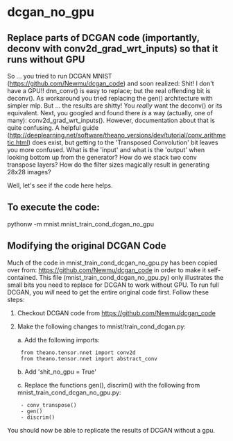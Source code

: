 # dcgan_no_gpu
Replace parts of DCGAN code (importantly, deconv with conv2d_grad_wrt_inputs) so that it runs without GPU
------------

So ... you tried to run DCGAN MNIST (https://github.com/Newmu/dcgan_code) and soon realized: Shit! I don't have a GPU!! dnn_conv() is easy to replace; but the real offending bit is deconv(). As workaround you tried replacing the gen() architecture with simpler mlp. But ... the results are shitty! You *really* want the deconv() or its equivalent. Next, you googled and found there *is* a way (actually, one of many): conv2d_grad_wrt_inputs(). However, documentation about that is quite confusing. A helpful guide (http://deeplearning.net/software/theano_versions/dev/tutorial/conv_arithmetic.html) does exist, but getting to the 'Transposed Convolution' bit leaves you more confused. What is the 'input' and what is the 'output' when looking bottom up from the generator? How do we stack two conv transpose layers? How do the filter sizes magically result in generating 28x28 images?

Well, let's see if the code here helps.


To execute the code:
------------
pythonw -m mnist.mnist_train_cond_dcgan_no_gpu


Modifying the original DCGAN Code
------------
Much of the code in mnist_train_cond_dcgan_no_gpu.py has been copied over from: https://github.com/Newmu/dcgan_code
in order to make it self-contained. This file (mnist_train_cond_dcgan_no_gpu.py) only illustrates the small bits you need to replace for DCGAN to work without GPU. To run full DCGAN, you *will* need to get the entire original code first. Follow these steps:

1. Checkout DCGAN code from https://github.com/Newmu/dcgan_code

2. Make the following changes to mnist/train_cond_dcgan.py:

    a. Add the following imports:
    
        from theano.tensor.nnet import conv2d
        from theano.tensor.nnet import abstract_conv

    b. Add 'shit_no_gpu = True'

    c. Replace the functions gen(), discrim() with the following from mnist_train_cond_dcgan_no_gpu.py:
    
        - conv_transpose()
        - gen()
        - discrim()

You should now be able to replicate the results of DCGAN without a gpu.
